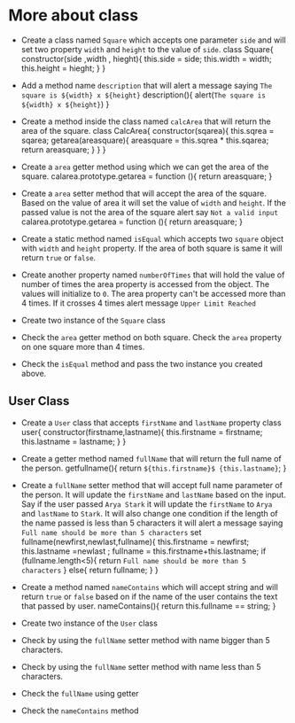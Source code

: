# More about class

- Create a class named `Square` which accepts one parameter `side` and will set two property `width` and `height` to the value of `side`.
class Square{
    constructor(side ,width , hieght){
        this.side = side;
        this.width = width;
        this.height = hieght;
    }
}
- Add a method name `description` that will alert a message saying `The square is ${width} x ${height}`
    description(){
        alert(`The square is ${width} x ${height}`)
    }
- Create a method inside the class named `calcArea` that will return the area of the square.
class CalcArea{
    constructor(sqarea){
        this.sqrea = sqarea;
        getarea(areasquare){
            areasquare = this.sqrea * this.sqarea;
            return areasquare;
        }
    }
}
- Create a `area` getter method using which we can get the area of the square.
calarea.prototype.getarea = function (){
    return areasquare;
}
- Create a `area` setter method that will accept the area of the square. Based on the value of area it will set the value of `width` and `height`. If the passed value is not the area of the square alert say `Not a valid input`
calarea.prototype.getarea = function (){
    return areasquare;
}
- Create a static method named `isEqual` which accepts two `square` object with `width` and `height` property. If the area of both square is same it will return `true` or `false`.

- Create another property named `numberOfTimes` that will hold the value of number of times the area property is accessed from the object. The values will initialize to `0`. The area property can't be accessed more than 4 times. If it crosses 4 times alert message `Upper Limit Reached`

- Create two instance of the `Square` class

- Check the `area` getter method on both square. Check the `area` property on one square more than 4 times.

- Check the `isEqual` method and pass the two instance you created above.

## User Class

- Create a `User` class that accepts `firstName` and `lastName` property
class user{
    constructor(firstname,lastname){
        this.firstname = firstname;
        this.lastname = lastname;
    }
}
- Create a getter method named `fullName` that will return the full name of the person.
getfullname(){
    return `${this.firstname}$ {this.lastname}`;
}
- Create a `fullName` setter method that will accept full name parameter of the person. It will update the `firstName` and `lastName` based on the input. Say if the user passed `Arya Stark` it will update the `firstName` to `Arya` and `lastName` to `Stark`. It will also change one condition if the length of the name passed is less than 5 characters it will alert a message saying `Full name should be more than 5 characters`
set fullname(newfirst,newlast,fullname){
     this.firstname = newfirst;
    this.lastname =newlast ;
    fullname = this.firstname+this.lastname;
    if (fullname.length<5){
        return `Full name should be more than 5 characters`
    }
    else{
        return fullname;
    }
}
- Create a method named `nameContains` which will accept string and will return `true` or `false` based on if the name of the user contains the text that passed by user.
nameContains(){
    return this.fullname == string;
}
- Create two instance of the `User` class

- Check by using the `fullName` setter method with name bigger than 5 characters.

- Check by using the `fullName` setter method with name less than 5 characters.

- Check the `fullName` using getter

- Check the `nameContains` method
